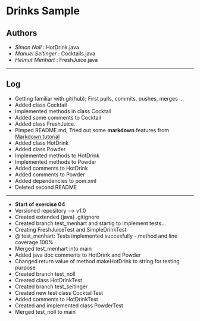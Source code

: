 # Drinks Sample 

## Authors 
- *Simon Noll* : HotDrink.java
- *Manuel Seitinger* : Cocktails.java
- *Helmut Menhart* : FreshJuice.java
------

## Log
- Getting familiar with git(hub); First pulls, commits, pushes, merges ...
- Added class Cocktail
- Implemented methods in class Cocktail
- Added some comments to Cocktail
- Added class FreshJuice.
- Pimped README.md; Tried out some **markdown** features from [Markdown tutorial](https://www.youtube.com/watch?v=6A5EpqqDOdk "Click for watching ;)")
- Added class HotDrink
- Added class Powder
- Implemented methods to HotDrink
- Implemented methods to Powder
- Added comments to HotDrink
- Added comments to Powder
- Added dependencies to pom.xml
- Deleted second README
---------
- **Start of exercise 04**
- Versioned repository --> v1.0
- Created extended (java) .gitignore
- Created branch test_menhart and startig to implement tests...
- Creating FreshJuiceTest and SimpleDrinkTest
- @ test_menhart: Tests implemented succesfully - method and line coverage 100%
- Merged test_menhart into main
- Added java doc comments to HotDrink and Powder
- Changed return value of method makeHotDrink to string for testing purpose
- Created branch test_noll
- Created class HotDrinkTest
- Created branch test_seitinger
- Created new test class CocktailTest
- Added comments to HotDrinkTest
- Created and implemented class PowderTest
- Merged test_noll to main
 

